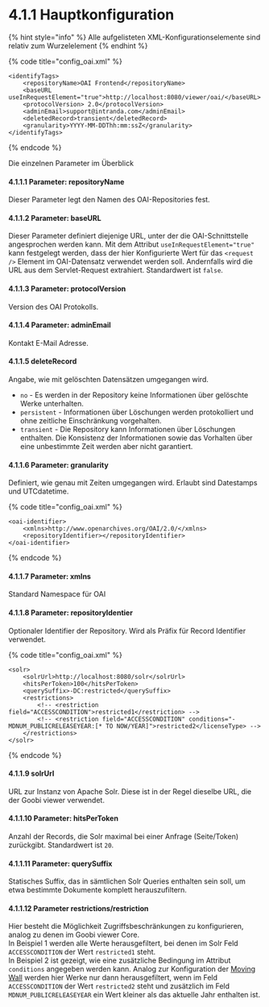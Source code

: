 # 4.1.1 Hauptkonfiguration

{% hint style="info" %}
Alle aufgelisteten XML-Konfigurationselemente sind relativ zum Wurzelelement 
{% endhint %}

{% code title="config\_oai.xml" %}
```markup
<identifyTags>
    <repositoryName>OAI Frontend</repositoryName>
    <baseURL useInRequestElement="true">http://localhost:8080/viewer/oai/</baseURL>
    <protocolVersion> 2.0</protocolVersion>
    <adminEmail>support@intranda.com</adminEmail>
    <deletedRecord>transient</deletedRecord>
    <granularity>YYYY-MM-DDThh:mm:ssZ</granularity>
</identifyTags>
```
{% endcode %}

Die einzelnen Parameter im Überblick

#### 4.1.1.1 Parameter: repositoryName <a id="H4.1.1.Parameter:repositoryName"></a>

Dieser Parameter legt den Namen des OAI-Repositories fest.

#### 4.1.1.2 Parameter: baseURL <a id="H4.1.2.Parameter:baseURL"></a>

Dieser Parameter definiert diejenige URL, unter der die OAI-Schnittstelle angesprochen werden kann. Mit dem Attribut `useInRequestElement="true"` kann festgelegt werden, dass der hier Konfigurierte Wert für das  `<request />` Element im OAI-Datensatz verwendet werden soll. Andernfalls wird die URL aus dem Servlet-Request extrahiert. Standardwert ist `false`.

#### 4.1.1.3 Parameter: protocolVersion <a id="H4.1.3.Parameter:protocolVersion"></a>

Version des OAI Protokolls.

#### 4.1.1.4 Parameter: adminEmail <a id="H4.1.4.Parameter:adminEmail"></a>

Kontakt E-Mail Adresse.

#### 4.1.1.5 deleteRecord <a id="H4.1.5.deleteRecord"></a>

Angabe, wie mit gelöschten Datensätzen umgegangen wird.

* `no` - Es werden in der Repository keine Informationen über gelöschte Werke unterhalten.
* `persistent` - Informationen über Löschungen werden protokolliert und ohne zeitliche Einschränkung vorgehalten.
* `transient` - Die Repository kann Informationen über Löschungen enthalten. Die Konsistenz der Informationen sowie das Vorhalten über eine unbestimmte Zeit werden aber nicht garantiert.

#### 4.1.1.6 Parameter: granularity <a id="H4.1.6.Parameter:granularity"></a>

Definiert, wie genau mit Zeiten umgegangen wird. Erlaubt sind Datestamps und UTCdatetime.

{% code title="config\_oai.xml" %}
```markup
<oai-identifier>
    <xmlns>http://www.openarchives.org/OAI/2.0/</xmlns>
    <repositoryIdentifier></repositoryIdentifier>
</oai-identifier>
```
{% endcode %}

#### 4.1.1.7 Parameter: xmlns <a id="H4.1.7.Parameter:xmlns"></a>

Standard Namespace für OAI

#### 4.1.1.8 Parameter: repositoryIdentier <a id="H4.1.8.Parameter:repositoryIdentier"></a>

Optionaler Identifier der Repository. Wird als Präfix für Record Identifier verwendet.

{% code title="config\_oai.xml" %}
```markup
<solr>
    <solrUrl>http://localhost:8080/solr</solrUrl>
    <hitsPerToken>100</hitsPerToken>
    <querySuffix>-DC:restricted</querySuffix>
    <restrictions>
        <!-- <restriction field="ACCESSCONDITION">restricted1</restriction> -->
        <!-- <restriction field="ACCESSCONDITION" conditions="-MDNUM_PUBLICRELEASEYEAR:[* TO NOW/YEAR]">restricted2</licenseType> -->
    </restrictions>
</solr>
```
{% endcode %}

#### 4.1.1.9 solrUrl <a id="H4.1.9.solrUrl"></a>

URL zur Instanz von Apache Solr. Diese ist in der Regel dieselbe URL, die der Goobi viewer verwendet.

#### 4.1.1.10 Parameter: hitsPerToken <a id="H4.1.10.Parameter:hitsPerToken"></a>

Anzahl der Records, die Solr maximal bei einer Anfrage \(Seite/Token\) zurückgibt. Standardwert ist `20`.

#### 4.1.1.11 Parameter: querySuffix <a id="H4.1.10.Parameter:querySuffix"></a>

Statisches Suffix, das in sämtlichen Solr Queries enthalten sein soll, um etwa bestimmte Dokumente komplett herauszufiltern.

#### 4.1.1.12 **Parameter restrictions/restriction**

Hier besteht die Möglichkeit Zugriffsbeschränkungen zu konfigurieren, analog zu denen im Goobi viewer Core.   
In Beispiel 1 werden alle Werte herausgefiltert, bei denen im Solr Feld `ACCESSCONDITION` der Wert `restricted1` steht.   
In Beispiel 2 ist gezeigt, wie eine zusätzliche Bedingung im Attribut `conditions` angegeben werden kann. Analog zur Konfiguration der [Moving Wall](../../6/6.3.md) werden hier Werke nur dann herausgefiltert, wenn im Feld `ACCESSCONDITION` der Wert `restricted2` steht und zusätzlich im Feld `MDNUM_PUBLICRELEASEYEAR` ein Wert kleiner als das aktuelle Jahr enthalten ist.

